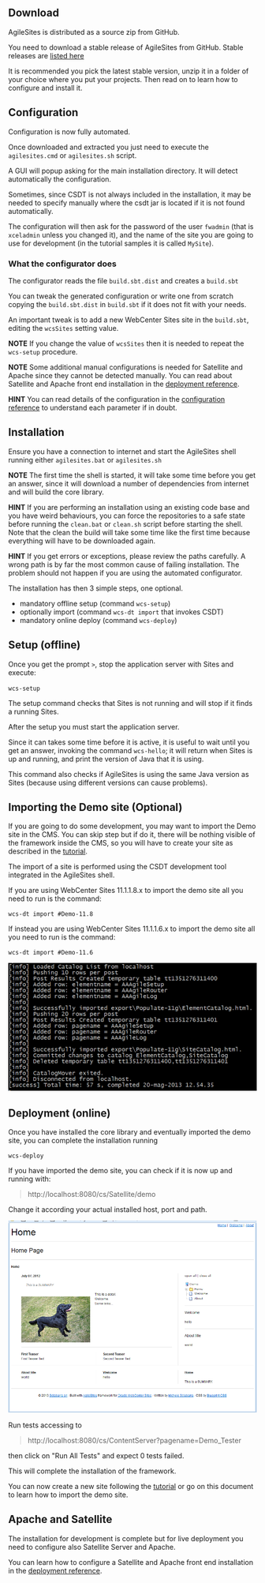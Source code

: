 ## Download 

AgileSites is distributed as a source zip from GitHub.

You need to download a stable release of AgileSites from GitHub. Stable releases are [listed here](http://www.agilesites.org/download.html)

It is recommended you pick the latest stable version, 
unzip it in a folder of your choice where you put your projects. Then read on to learn how to configure and install it.

## Configuration

Configuration is now fully automated.

Once downloaded and extracted you just need to execute the `agilesites.cmd` or `agilesites.sh` script.

A GUI will popup asking for the main installation directory. It will detect automatically the configuration.

Sometimes, since CSDT is not always included in the installation, it may be needed to specify manually where the csdt jar is located if it is not found automatically.

The configuration will then ask for the password of the user `fwadmin` (that is `xceladmin` unless you changed it), and the name of the site you are going to use for development (in the tutorial samples it is called `MySite`).

### What the configurator does 

The configurator reads the file `build.sbt.dist` and creates a `build.sbt`

You can tweak the generated configuration or write one from scratch copying the `build.sbt.dist` in `build.sbt` if it does not fit with your needs.

An important tweak is to add a new WebCenter Sites site in the `build.sbt`, editing the `wcsSites` setting value.

**NOTE** If you change the value of `wcsSites` then it is needed to repeat the `wcs-setup` procedure.

**NOTE** Some additional manual configurations is needed for Satellite and Apache since they cannot be detected manually. You can read about Satellite and Apache front end installation in the [deployment reference](http://www.agilesites.org/reference/Deployment.html).

**HINT** You can read details of the configuration in the [configuration reference](http://www.agilesites.org/reference/Configuration.html) to understand each parameter if in doubt.

## Installation 

Ensure you have a connection to internet and start the AgileSites shell running either `agilesites.bat` or `agilesites.sh`

**NOTE** The first time the shell is started, it will take some time before you get an answer, since it will download a number of dependencies from internet and will build the core library. 

**HINT** If you are performing an installation using an existing code base and you have weird behaviours, you can force the repositories to a safe state before running the `clean.bat` or `clean.sh` script  before starting the shell. Note that  the clean the build will take some time like the first time because everything will have to be downloaded again.

**HINT** If you get errors or exceptions, please review the paths carefully. A wrong path is by far the most common cause of failing installation. The problem should not happen if you are using the automated configurator.

The installation has then 3 simple steps, one optional.

- mandatory offline setup (command `wcs-setup`)
- optionally import (command `wcs-dt import` that invokes CSDT)
- mandatory online deploy (command `wcs-deploy`)

## Setup (offline)

Once you get the prompt `>`, stop the application server with Sites and execute:

`wcs-setup`

The setup command checks that Sites is not running and will stop if it finds a running Sites.

After the setup  you must start the application server. 

Since it can takes some time before it is active, it is useful to wait until you get an answer, invoking the command `wcs-hello`; it  will return when Sites is up and running, and print the version of Java that it is using.

This command also checks if AgileSites is using the same Java version as Sites (because using different versions can cause problems).

##  Importing the Demo site (Optional) 

If you are going to do some development, you may want to import the Demo site in the CMS. You can skip step but if do it, there will be nothing visible of the framework inside the CMS, so you will have to create your site as described in the [tutorial](http://www.agilesites.org/tutorial.html). 

The import of a site is performed using the CSDT development tool integrated in the AgileSites shell.

If you are using WebCenter Sites 11.1.1.8.x to import the demo site all you need to run is the command:

```
wcs-dt import #Demo-11.8
```

If instead you are using WebCenter Sites 11.1.1.6.x to import the demo site all you need to run is the command:

```
wcs-dt import #Demo-11.6
```

![Successful import](../img/snap1188.png)

## Deployment (online)

Once you have installed the core library and eventually imported the demo site, you can complete the installation running

```
wcs-deploy
```

If you have imported the demo site, you can check if it is now up and running with:

> http://localhost:8080/cs/Satellite/demo

Change it according your actual installed host, port and path.

![Demo Site](../img/snap0469.png)

Run tests accessing to  

> http://localhost:8080/cs/ContentServer?pagename=Demo_Tester

then click on "Run All Tests" and expect 0 tests failed.

This will complete the installation of the framework.

You can now create a new site following the [tutorial](http://www.agilesites.org/tutorial.html) or go on this document to learn how to import the demo site.

## Apache and Satellite

The installation for development is complete but for live deployment you need to configure also Satellite Server and Apache.

You can learn how to configure a Satellite and Apache front end installation in the [deployment reference](http://www.agilesites.org/reference/Deployment.html).

